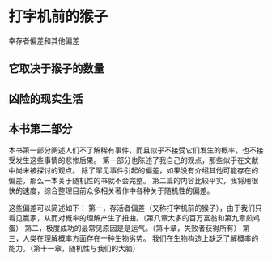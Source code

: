 # 打字机前的猴子
幸存者偏差和其他偏差

## 它取决于猴子的数量

## 凶险的现实生活

## 本书第二部分

本书第一部分阐述人们不了解稀有事件，而且似乎不接受它们发生的概率，也不接受发生这些事情的悲惨后果。
第一部分也陈述了我自己的观点，那些似乎在文献中尚未被探讨的观点。
除了罕见事件引起的偏差，如果没有介绍其他可能存在的偏差，那么一本关于随机性的书就不会完整。
第二篇的内容比较平实，我将用很快的速度，综合整理目前众多相关著作中各种关于随机性的偏差。

这些偏差可以简述如下：
第一，存活者偏差（又称打字机前的猴子），由于我们只看见赢家，从而对概率的理解产生了扭曲。（第八章太多的百万富翁和第九章煎鸡蛋）
第二，极度成功的最常见原因是是运气。（第十章，失败者获得所有）
第三，人类在理解概率方面存在一种生物劣势。 我们在生物构造上缺乏了解概率的能力。（第十一章，随机性与我们的大脑）
